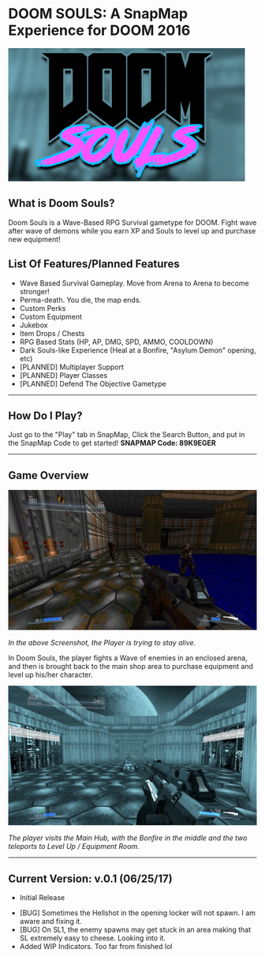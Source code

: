 # DOOM SOULS: A SnapMap Experience for DOOM 2016
![alt text](https://raw.githubusercontent.com/wimmywozzle/SNAPMAP_Doomsouls/master/doomsoulspic.jpg "Doom Souls Main Logo")

## What is Doom Souls?
Doom Souls is a Wave-Based RPG Survival gametype for DOOM. Fight wave after wave of demons while you earn XP and Souls to level up and purchase new equipment!

## List Of Features/Planned Features
+ Wave Based Survival Gameplay. Move from Arena to Arena to become stronger!
+ Perma-death. You die, the map ends. 
+ Custom Perks
+ Custom Equipment
+ Jukebox
+ Item Drops / Chests
+ RPG Based Stats (HP, AP, DMG, SPD, AMMO, COOLDOWN)
+ Dark Souls-like Experience (Heal at a Bonfire, "Asylum Demon" opening, etc)
+ [PLANNED] Multiplayer Support
+ [PLANNED] Player Classes
+ [PLANNED] Defend The Objective Gametype

---
## How Do I Play?

Just go to the "Play" tab in SnapMap, Click the Search Button, and put in the SnapMap Code to get started!
**SNAPMAP Code: 89K9EGER**

---
## Game Overview
![alt text](https://raw.githubusercontent.com/wimmywozzle/SNAPMAP_Doomsouls/master/SS1.jpg "Doom Souls Gameplay")

*In the above Screenshot, the Player is trying to stay alive.*

In Doom Souls, the player fights a Wave of enemies in an enclosed arena, and then is brought back to the main shop area to purchase equipment and level up his/her character. 

![alt text](https://raw.githubusercontent.com/wimmywozzle/SNAPMAP_Doomsouls/master/SS2.jpg "Doom Souls Gameplay")

*The player visits the Main Hub, with the Bonfire in the middle and the two teleports to Level Up / Equipment Room.*


---
## Current Version: v.0.1 (06/25/17)
+ Initial Release
- [BUG] Sometimes the Hellshot in the opening locker will not spawn. I am aware and fixing it.
- [BUG] On SL1, the enemy spawns may get stuck in an area making that SL extremely easy to cheese. Looking into it.
- Added WIP Indicators. Too far from finished lol

